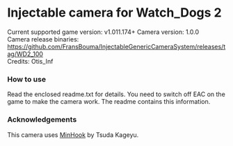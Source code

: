 Injectable camera for Watch_Dogs 2
============================

Current supported game version: v1.011.174+
Camera version: 1.0.0  
Camera release binaries: https://github.com/FransBouma/InjectableGenericCameraSystem/releases/tag/WD2_100    
Credits: Otis_Inf

### How to use
Read the enclosed readme.txt for details. You need to switch off EAC on the game to make the camera work. 
The readme contains this information. 

### Acknowledgements
This camera uses [MinHook](https://github.com/TsudaKageyu/minhook) by Tsuda Kageyu.
